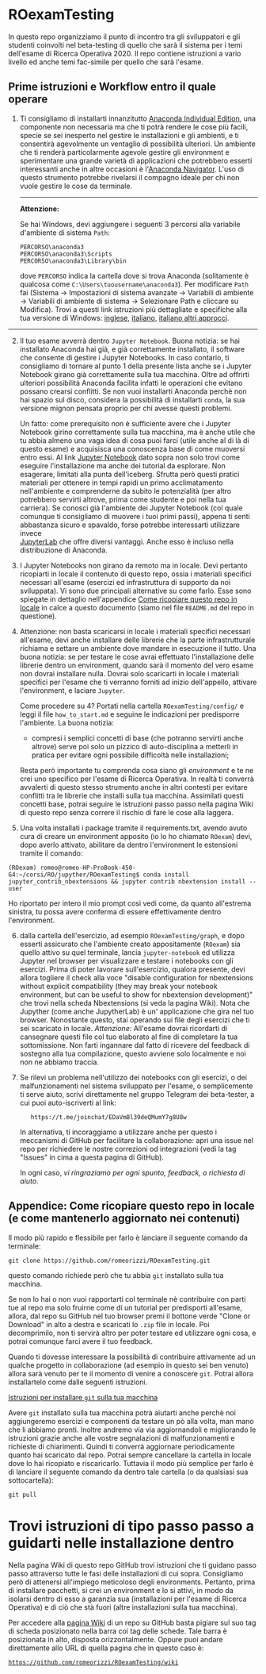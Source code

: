 # ROexamTesting
In questo repo organizziamo il punto di incontro tra gli sviluppatori e gli studenti coinvolti nel beta-testing di quello che sarà il sistema per i temi dell'esame di Ricerca Operativa 2020.
Il repo contiene istruzioni a vario livello ed anche temi fac-simile per quello che sarà l'esame.

## Prime istruzioni e Workflow entro il quale operare

1.  Ti consigliamo di installarti innanzitutto [Anaconda Individual Edition](https://jupyterlab.readthedocs.io/en/stable/), una componente non necessaria ma che ti potrà rendere le cose più facili, specie se sei inesperto nel gestire le installazioni e gli ambienti, e ti consentirà agevolmente un ventaglio di possibilità ulteriori.
    Un ambiente che ti renderà particolarmente agevole gestire gli environment e sperimentare una grande varietà di applicazioni che potrebbero esserti interessanti anche in altre occasioni è l'[Anaconda Navigator](https://docs.anaconda.com/anaconda/navigator/).
    L'uso di questo strumento potrebbe rivelarsi il compagno ideale per chi non vuole gestire le cose da terminale.

    ---
    **Attenzione:**

    Se hai Windows, devi aggiungere i seguenti 3 percorsi alla variabile d'ambiente di sistema `Path`:
    ```
    PERCORSO\anaconda3
    PERCORSO\anaconda3\Scripts
    PERCORSO\anaconda3\Library\bin
    ```

    dove `PERCORSO` indica la cartella dove si trova Anaconda (solitamente è qualcosa come `C:\Users\tuousername\anaconda3`).
    Per modificare `Path` fai (Sistema -> Impostazioni di sistema avanzate -> Variabili di ambiente -> Variabili di ambiente di sistema -> Selezionare Path e cliccare su Modifica).
    Trovi a questi link istruzioni più dettagliate e specifiche alla tua versione di Windows:
    [inglese](https://www.computerhope.com/issues/ch000549.htm), [italiano](http://new345.altervista.org/Dispense/Impostare_PATH_Win10.pdf),
    [italiano altri approcci](https://turbolab.it/windows-10/guida-windows-10-come-modificare-variabile-sistema-path-aggiungere-cartella-percorso-directory-variabile-ambiente-2560).
   ---

2. Il tuo esame avverrà dentro `Jupyter Notebook`.
   Buona notizia: se hai installato Anaconda hai già, e già correttamente installato,
   il software che consente di gestire i Jupyter Notebooks.
   In caso contario, ti consigliamo di tornare al punto 1 della presente lista
   anche se i Jupyter Notebook girano già correttamente sulla tua macchina.
   Oltre ad offrirti ulteriori possibilità Anaconda facilita infatti le operazioni
   che evitano possano crearsi conflitti.
   Se non vuoi installarti Anaconda perchè non hai spazio sul disco, considera la possibilità di installarti `conda`, la sua versione mignon pensata proprio per chi avesse questi problemi.

   Un fatto: come prerequisito non è sufficiente avere che i Jupyter Notebook girino correttamente sulla tua macchina, ma è anche utile che tu abbia almeno una vaga idea di cosa puoi farci (utile anche al di là di questo esame) e acquisisca una conoscenza base di come muoversi entro essi.
   Al link [Jupyter Notebook](https://jupyter.readthedocs.io/en/latest/) dato sopra non solo trovi come eseguire l'installazione ma anche dei tutorial da esplorare.
   Non esagerare, limitati alla punta dell'iceberg. Sfrutta però questi pratici materiali per ottenere in tempi rapidi un primo acclimatamento nell'ambiente e comprenderne da subito le potenzialità (per altro potrebbero servirti altrove, prima come studente e poi nella tua carriera).
   Se conosci già l'ambiente dei Jupyter Notebook (col quale comunque ti consigliamo di muovere i tuoi primi passi), appena ti senti abbastanza sicuro e spavaldo, forse potrebbe interessarti utilizzare invece  
   [JupyterLab](https://jupyterlab.readthedocs.io/en/stable/) che offre diversi vantaggi. Anche esso è incluso nella distribuzione di Anaconda.

3. I Jupyter Notebooks non girano da remoto ma in locale. Devi pertanto ricopiarti in locale il contenuto di questo repo, ossia i materiali specifici necessari all'esame (esercizi ed infrastruttura di supporto da noi sviluppata).
   Vi sono due principali alternative su come farlo.
   Esse sono spiegate in dettaglio nell'appendice <a href="#ricopiaInLocale">Come ricopiare questo repo in locale</a> in calce a questo documento (siamo nel file `README.md` del repo in questione).

4. Attenzione: non basta scaricarsi in locale i materiali specifici necessari all'esame, devi anche installare delle librerie che la parte infrastrutturale richiama e settare un ambiente dove mandare in esecuzione il tutto.
Una buona notizia: se per testare le cose avrai effettuato l'installazione delle librerie dentro un environment, quando sarà il momento del vero esame non dovrai installare nulla. Dovrai solo scaricarti in locale i materiali specifici per l'esame che ti verranno forniti ad inizio dell'appello,
attivare l'environment, e laciare `Jupyter`.

   Come procedere su 4?
   Portati nella cartella `ROexamTesting/config/`
   e leggi il file `how_to_start.md` e seguine le indicazioni per predisporre l'ambiente.
   La buona notizia:

    * compresi i semplici concetti di base (che potranno servirti anche altrove) serve poi solo un pizzico di auto-disciplina a metterli in pratica per evitare ogni possibile difficoltà nelle installazioni;

   Resta però importante tu comprenda cosa siano gli _environment_ e te ne crei uno specifico per l'esame di Ricerca Operativa. In realtà ti converrà avvalerti di questo stesso strumento anche in altri contesti per evitare conflitti tra le librerie che installi sulla tua macchina.
   Assimilati questi concetti base, potrai seguire le istruzioni passo passo nella pagina Wiki di questo repo senza correre il rischio di fare le cose alla laggera.

5. Una volta installati i package tramite il requirements.txt, avendo avuto cura di creare un environment apposito (io lo ho chiamato `ROexam`) devi, dopo averlo attivato, abilitare da dentro l'environment le estensioni tramite il comando:
```
(ROexam) romeo@romeo-HP-ProBook-450-G4:~/corsi/RO/jupyther/ROexamTesting$ conda install jupyter_contrib_nbextensions && jupyter contrib nbextension install --user
```
   Ho riportato per intero il mio prompt così vedi come, da quanto all'estrema sinistra, tu possa avere conferma di essere effettivamente dentro l'environment.

6. dalla cartella dell'esercizio, ad esempio `ROexamTesting/graph`,
   e dopo esserti assicurato che l'ambiente creato appositamente (`ROexam`)
   sia quello attivo su quel terminale,
   lancia `jupyter-notebook` ed utilizza Jupyter nel browser
   per visualizzare e testare i notebooks con gli esercizi.
   Prima di poter lavorare sull'esercizio, qualora presente,
   devi allora togliere il check alla voce "disable configuration for nbextensions without explicit compatibility (they may break your notebook environment, but can be useful to show for nbextension development)"
   che trovi nella scheda Nbextensions (si veda la pagina Wiki).
   Nota che Jupyther (come anche JupytherLab) è un' applicazione che gira nel tuo browser.
   Nonostante questo, stai operando sui file degli esercizi che ti sei scaricato in locale.
   *Attenzione:* All'esame dovrai ricordarti di cansegnare questi file col tuo elaborato
   al fine di completare la tua sottomissione.
   Non farti ingannare dal fatto di ricevere del feedback di sostegno alla tua compilazione,
   questo avviene solo localmente e noi non ne abbiamo traccia.

7. Se rilevi un problema nell'utilizzo dei notebooks con gli esercizi,
   o dei malfunzionamenti nel sistema sviluppato per l'esame,
   o semplicemente ti serve aiuto,
   scrivi direttamente nel gruppo Telegram dei beta-tester,
      a cui puoi auto-iscriverti al link:
   ```
      https://t.me/joinchat/EDaVmBl39deQMumY7g8U8w
   ```
      In alternativa, ti incoraggiamo a utilizzare anche per questo i meccanismi di GitHub per facilitare la collaborazione:
      apri una issue nel repo per richiedere le nostre correzioni od integrazioni (vedi la tag "Issues" in cima a questa pagina di GitHub).

      In ogni caso, _vi ringraziamo per ogni spunto, feedback, o richiesta di aiuto_.


## Appendice: Come ricopiare questo repo in locale (e come mantenerlo aggiornato nei contenuti)

<a name="ricopiaInLocale">Il modo più rapido e flessibile</a>
    per farlo è lanciare il seguente comando da terminale:
```
git clone https://github.com/romeorizzi/ROexamTesting.git
```
questo comando richiede però che tu abbia `git` installato sulla tua macchina.

Se non lo hai o non vuoi rapportarti col terminale nè contribuire con parti tue al repo ma solo fruirne come di un tutorial per predisporti all'esame,
allora, dal repo su GitHub nel tuo browser premi il bottone verde "Clone or Download" in alto a destra
   e scaricati lo `.zip` file in locale. Poi decomprimilo, non ti servirà altro per poter testare ed utilizzare ogni cosa, e potrai comunque farci avere il tuo feedback.

Quando ti dovesse interessare la possibilità di contribuire attivamente ad un qualche progetto in collaborazione
(ad esempio in questo sei ben venuto) allora sarà venuto per te il momento di venire a conoscere `git`. Potrai allora installartelo come dalle seguenti istruzioni.

[Istruzioni per installare `git` sulla tua macchina](https://www.html.it/pag/53180/installazione-di-git/)

Avere `git` installato sulla tua macchina potrà aiutarti anche perchè noi aggiungeremo esercizi e componenti da testare un pò alla volta, man mano che li abbiamo pronti. Inoltre andremo via via aggiornandoli e migliorando le istruzioni grazie anche alle vostre segnalazioni di malfunzionamenti e richieste di chiarimenti.
Quindi ti converrà aggiornare periodicamente quanto hai scaricato dal repo. Potrai sempre cancellare la cartella in locale dove lo hai ricopiato e riscaricarlo. Tuttavia il modo più semplice per farlo è di lanciare il seguente comando da dentro tale cartella (o da qualsiasi sua sottocartella):

```
git pull
```

# Trovi istruzioni di tipo passo passo a guidarti nelle installazione dentro

Nella pagina Wiki di questo repo GitHub trovi istruzioni
che ti guidano passo passo attraverso tutte le fasi delle installazioni di cui sopra.
Consigliamo però di attenersi all'impiego meticoloso degli environments.
Pertanto, prima di installare pacchetti, si crei un environment
e lo si attivi, in modo da isolarsi dentro di esso a garanzia sua
(installazioni per l'esame di Ricerca Operativa)
e di ciò che stà fuori (altre installazioni sulla tua macchina).

Per accedere alla [pagina Wiki](https://github.com/romeorizzi/ROexamTesting/wiki) di un repo su GitHub basta pigiare sul suo tag di scheda posizionato nella barra coi tag delle schede.
Tale barra è posizionata in alto, disposta orizzontalmente.
Oppure puoi andare direttamente allo URL di quella pagina che in questo caso è:

[`https://github.com/romeorizzi/ROexamTesting/wiki`](https://github.com/romeorizzi/ROexamTesting/wiki)
 
